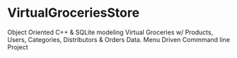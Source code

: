 # VirtualGroceriesStore
Object Oriented C++ &amp; SQLite modeling Virtual Groceries w/ Products, Users, Categories, Distributors &amp; Orders Data. Menu Driven Commmand line Project

